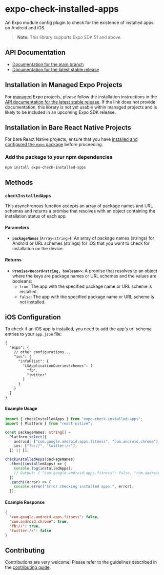 # expo-check-installed-apps

An Expo module config plugin to check for the existence of installed apps on Android and iOS.

> **Note:** This library supports Expo SDK 51 and above.

## API Documentation

- [Documentation for the main branch](https://github.com/expo/expo/blob/main/docs/pages/versions/unversioned/sdk/android-check-installed-apps.md)
- [Documentation for the latest stable release](https://docs.expo.dev/versions/latest/sdk/android-check-installed-apps/)

## Installation in Managed Expo Projects

For [managed](https://docs.expo.dev/archive/managed-vs-bare/) Expo projects, please follow the installation instructions in the [API documentation for the latest stable release](#api-documentation). If the link does not provide documentation, this library is not yet usable within managed projects and is likely to be included in an upcoming Expo SDK release.

## Installation in Bare React Native Projects

For bare React Native projects, ensure that you have [installed and configured the `expo` package](https://docs.expo.dev/bare/installing-expo-modules/) before proceeding.

### Add the package to your npm dependencies

```bash
npm install expo-check-installed-apps
```

## Methods

### `checkInstalledApps`

This asynchronous function accepts an array of package names and URL schemes and returns a promise that resolves with an object containing the installation status of each app.

#### Parameters

- **`packageNames`** (`Array<string>`): An array of package names (strings) for Android or URL schemes (strings) for iOS that you want to check for installation on the device.

#### Returns

- **`Promise<Record<string, boolean>>`**: A promise that resolves to an object where the keys are package names or URL schemes and the values are booleans:
  - `true`: The app with the specified package name or URL scheme is installed.
  - `false`: The app with the specified package name or URL scheme is not installed.

## iOS Configuration

To check if an iOS app is installed, you need to add the app's url schema entries to your `app.json` file:

```xml
{
  "expo": {
    // other configurations...
    "ios": {
      "infoPlist": {
        "LSApplicationQueriesSchemes": [
          "fb",
          "twitter"
        ]
      }
    }
  }
}

```

#### Example Usage

```typescript
import { checkInstalledApps } from "expo-check-installed-apps";
import { Platform } from "react-native";

const packageNames: string[] =
  Platform.select({
    android: ["com.google.android.apps.fitness", "com.android.chrome"],
    ios: ["fb://", "twitter://"],
  }) || [];

checkInstalledApps(packageNames)
  .then((installedApps) => {
    console.log(installedApps);
    // Output: { "com.google.android.apps.fitness": false, "com.android.chrome": true, "fb://": true, ... }
  })
  .catch((error) => {
    console.error("Error checking installed apps:", error);
  });
```

#### Example Response

```json
{
  "com.google.android.apps.fitness": false,
  "com.android.chrome": true,
  "fb://": true,
  "twitter://": false
}
```

## Contributing

Contributions are very welcome! Please refer to the guidelines described in the [contributing guide](https://github.com/expo/expo#contributing).

